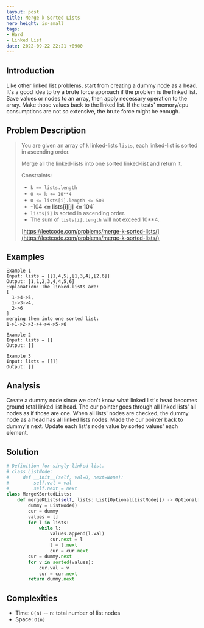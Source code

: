 ```yaml
---
layout: post
title: Merge k Sorted Lists
hero_height: is-small
tags:
- Hard
- Linked List
date: 2022-09-22 22:21 +0900
---
```

## Introduction
Like other linked list problems, start from creating a dummy node as a head.
It's a good idea to try a brute force approach if the problem is the linked list.
Save values or nodes to an array, then apply necessary operation to the array.
Make those values back to the linked list.
If the tests' memory/cpu consumptions are not so extensive, the brute force might be enough.

## Problem Description
> You are given an array of `k` linked-lists `lists`, each linked-list is sorted in ascending order.
>
> Merge all the linked-lists into one sorted linked-list and return it.
>
> Constraints:
> - `k == lists.length`
> - `0 <= k <= 10**4`
> - `0 <= lists[i].length <= 500`
> - -10**4 <= lists[i][j] <= 10**4`
> - `lists[i]` is sorted in ascending order.
> - The sum of `lists[i].length` will not exceed 10**4.
>
> [https://leetcode.com/problems/merge-k-sorted-lists/](https://leetcode.com/problems/merge-k-sorted-lists/)

## Examples
```
Example 1
Input: lists = [[1,4,5],[1,3,4],[2,6]]
Output: [1,1,2,3,4,4,5,6]
Explanation: The linked-lists are:
[
  1->4->5,
  1->3->4,
  2->6
]
merging them into one sorted list:
1->1->2->3->4->4->5->6
```

```
Example 2
Input: lists = []
Output: []
```

```
Example 3
Input: lists = [[]]
Output: []
```

## Analysis
Create a dummy node since we don't know what linked list's head becomes ground total linked list head.
The cur pointer goes through all linked lists' all nodes as if those are one.
When all lists' nodes are checked, the dummy node as a head has all linked lists nodes.
Made the cur pointer back to dummy's next.
Update each list's node value by sorted values' each element.

## Solution
```python
# Definition for singly-linked list.
# class ListNode:
#     def __init__(self, val=0, next=None):
#         self.val = val
#         self.next = next
class MergeKSortedLists:
    def mergeKLists(self, lists: List[Optional[ListNode]]) -> Optional[ListNode]:
        dummy = ListNode()
        cur = dummy
        values = []
        for l in lists:
            while l:
                values.append(l.val)
                cur.next = l
                l = l.next
                cur = cur.next
        cur = dummy.next
        for v in sorted(values):
            cur.val = v
            cur = cur.next
        return dummy.next
```

## Complexities
- Time: `O(n)` -- n: total number of list nodes
- Space: `O(n)`
 
